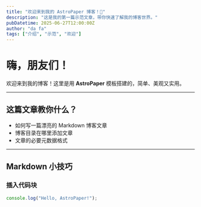 ```yaml
---
title: "欢迎来到我的 AstroPaper 博客！🚀"
description: "这是我的第一篇示范文章，带你快速了解我的博客世界。"
pubDatetime: 2025-06-27T12:00:00Z
author: "da fa"
tags: ["介绍", "示范", "欢迎"]
---
```


# 嗨，朋友们！

欢迎来到我的博客！这里是用 **AstroPaper** 模板搭建的，简单、美观又实用。

---

## 这篇文章教你什么？

- 如何写一篇漂亮的 Markdown 博客文章
- 博客目录在哪里添加文章
- 文章的必要元数据格式

---

## Markdown 小技巧

### 插入代码块

```js
console.log("Hello, AstroPaper!");
